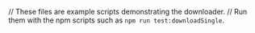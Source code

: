 // These files are example scripts demonstrating the downloader.
// Run them with the npm scripts such as `npm run test:downloadSingle`.
